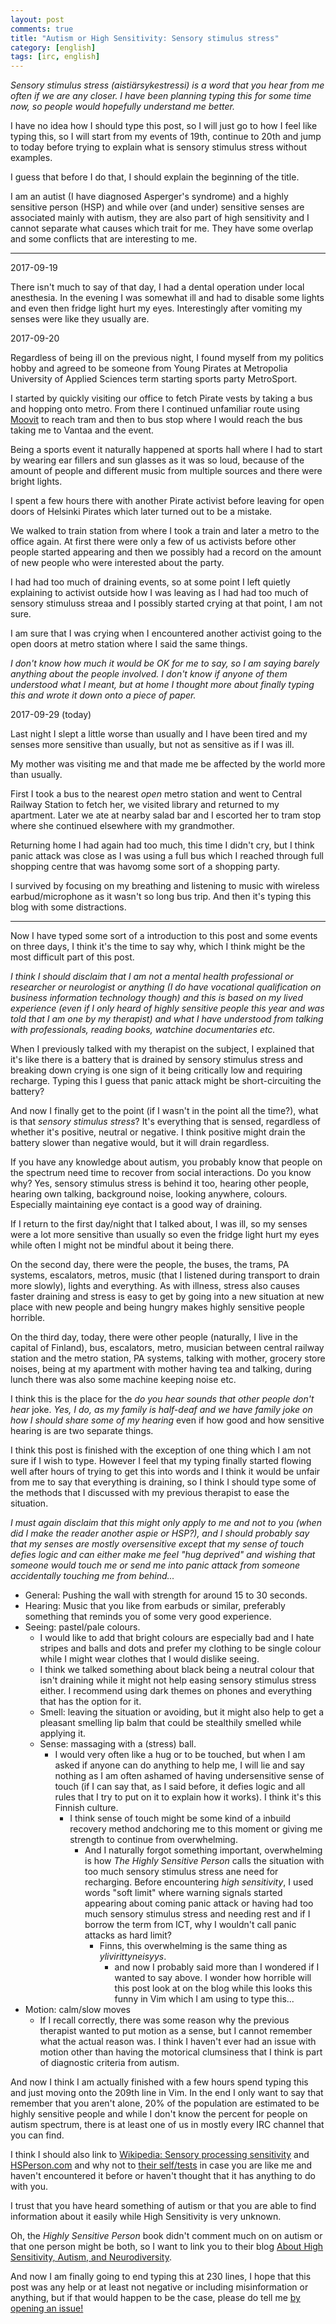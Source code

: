 ```yaml
---
layout: post
comments: true
title: "Autism or High Sensitivity: Sensory stimulus stress"
category: [english]
tags: [irc, english]
---
```


*Sensory stimulus stress (aistiärsykestressi) is a word that you hear from
 me often if we are any closer. I have been planning typing this for some
 time now, so people would hopefully understand me better.*

I have no idea how I should type this post, so I will just go to how I feel
like typing this, so I will start from my events of 19th, continue to 20th
and jump to today before trying to explain what is sensory stimulus stress
without examples.

I guess that before I do that, I should explain the beginning of the title.

I am an autist (I have diagnosed Asperger's syndrome) and a highly
sensitive person (HSP) and while over (and under) sensitive senses are
associated mainly with autism, they are also part of high sensitivity
and I cannot separate what causes which trait for me. They have some
overlap and some conflicts that are interesting to me.

* * * * *

2017-09-19

There isn't much to say of that day, I had a dental operation under local
anesthesia. In the evening I was somewhat ill and had to disable some
lights and even then fridge light hurt my eyes. Interestingly after
vomiting my senses were like they usually are.

2017-09-20

Regardless of being ill on the previous night, I found myself from my
politics hobby and agreed to be someone from Young Pirates at Metropolia
University of Applied Sciences term starting sports party MetroSport.

I started by quickly visiting our office to fetch Pirate vests by taking a
bus and hopping onto metro. From there I continued unfamiliar route using
[Moovit] to reach tram and then to bus stop where I would reach the bus
taking me to Vantaa and the event.

[Moovit]:https://moovitapp.com/

Being a sports event it naturally happened at sports hall where I had to
start by wearing ear fillers and sun glasses as it was so loud, because
of the amount of people and different music from multiple sources and there
were bright lights.

I spent a few hours there with another Pirate activist before leaving for
open doors of Helsinki Pirates which later turned out to be a mistake.

We walked to train station from where I took a train and later a metro to
the office again. At first there were only a few of us activists before
other people started appearing and then we possibly had a record on the
amount of new people who were interested about the party.

I had had too much of draining events, so at some point I left quietly
explaining to activist outside how I was leaving as I had had too much
of sensory stimuluss streaa and I possibly started crying at that point, I
am not sure.

I am sure that I was crying when I encountered another activist going to
the open doors at metro station where I said the same things.

*I don't know how much it would be OK for me to say, so I am saying barely
 anything about the people involved. I don't know if anyone of them
 understood what I meant, but at home I thought more about finally typing
 this and wrote it down onto a piece of paper.*

2017-09-29 (today)

Last night I slept a little worse than usually and I have been tired and
my senses more sensitive than usually, but not as sensitive as if I was
ill.

My mother was visiting me and that made me be affected by the world more
than usually.

First I took a bus to the nearest *open* metro station and went to
Central Railway Station to fetch her, we visited library and returned to
my apartment. Later we ate at nearby salad bar and I escorted her to
tram stop where she continued elsewhere with my grandmother.

Returning home I had again had too much, this time I didn't cry, but I
think panic attack was close as I was using a full bus which I reached
through full shopping centre that was havomg some sort of a shopping party.

I survived by focusing on my breathing and listening to music with
wireless earbud/microphone as it wasn't so long bus trip. And then it's
typing this blog with some distractions.

* * * * *

Now I have typed some sort of a introduction to this post and some events
on three days, I think it's the time to say why, which I think might
be the most difficult part of this post.

*I think I should disclaim that I am not a mental health professional or
 researcher or neurologist or anything (I do have vocational qualification
 on business information technology though) and this is based on my lived
 experience (even if I only heard of highly sensitive people this year and
 was told that I am one by my therapist) and what I have understood from
 talking with professionals, reading books, watchine documentaries etc.*

When I previously talked with my therapist on the subject, I explained that
it's like there is a battery that is drained by sensory stimulus stress
and breaking down crying is one sign of it being critically low and
requiring recharge. Typing this I guess that panic attack might be
short-circuiting the battery?

And now I finally get to the point (if I wasn't in the point all the
time?), what is that *sensory stimulus stress*? It's everything that is
sensed, regardless of whether it's positive, neutral or negative. I think
positive might drain the battery slower than negative would, but it will
drain regardless.

If you have any knowledge about autism, you probably know that people on
the spectrum need time to recover from social interactions. Do you know
why? Yes, sensory stimulus stress is behind it too, hearing other people,
hearing own talking, background noise, looking anywhere, colours.
Especially maintaining eye contact is a good way of draining.

If I return to the first day/night that I talked about, I was ill, so my
senses were a lot more sensitive than usually so even the fridge light
hurt my eyes while often I might not be mindful about it being there.

On the second day, there were the people, the buses, the trams, PA systems,
escalators, metros, music (that I listened during transport to drain more
slowly), lights and everything. As with illness, stress also causes faster
draining and stress is easy to get by going into a new situation at new
place with new people and being hungry makes highly sensitive people
horrible.

On the third day, today, there were other people (naturally, I live in the
capital of Finland), bus, escalators, metro, musician between central
railway station and the metro station, PA systems, talking with mother, 
grocery store noises, being at my apartment with mother having tea and
talking, during lunch there was also some machine keeping noise etc.

I think this is the place for the *do you hear sounds that other people
don't hear* joke. *Yes, I do, as my family is half-deaf and we have family
joke on how I should share some of my hearing* even if how good and how
sensitive hearing is are two separate things.

I think this post is finished with the exception of one thing which I am
not sure if I wish to type. However I feel that my typing finally started
flowing well after hours of trying to get this into words and I think
it would be unfair from me to say that everything is draining, so I think
I should type some of the methods that I discussed with my previous
therapist to ease the situation.

*I must again disclaim that this might only apply to me and not to you
 (when did I make the reader another aspie or HSP?), and I should
 probably say that my senses are mostly oversensitive except that my
 sense of touch defies logic and can either make me feel "hug deprived" and
 wishing that someone would touch me or send me into panic attack from
 someone accidentally touching me from behind...*

* General: Pushing the wall with strength for around 15 to 30 seconds.
* Hearing: Music that you like from earbuds or similar, preferably
  something that reminds you of some very good experience.
* Seeing: pastel/pale colours.
    * I would like to add that bright colours are especially bad and I hate
      stripes and balls and dots and prefer my clothing to be single colour
      while I might wear clothes that I would dislike seeing.
    * I think we talked something about black being a neutral colour that
      isn't draining while it might not help easing sensory stimulus stress
      either. I recommend using dark themes on phones and everything that
      has the option for it.
    * Smell: leaving the situation or avoiding, but it might also help to
      get a pleasant smelling lip balm that could be stealthily smelled
      while applying it.
    * Sense: massaging with a (stress) ball.
        * I would very often like a hug or to be touched, but when I am
          asked if anyone can do anything to help me, I will lie and say
          nothing as I am often ashamed of having undersensitive sense of
          touch (if I can say that, as I said before, it defies logic and
          all rules that I try to put on it to explain how it works). I
          think it's this Finnish culture.
            * I think sense of touch might be some kind of a inbuild
              recovery method andchoring me to this moment or giving me
              strength to continue from overwhelming.
                * And I naturally forgot something important, overwhelming
                  is how *The Highly Sensitive Person* calls the situation
                  with too much sensory stimulus stress ane need for
                  recharging. Before encountering *high sensitivity*, I
                  used words "soft limit" where warning signals started
                  appearing about coming panic attack or having had too
                  much sensory stimulus stress and needing rest and if I
                  borrow the term from ICT, why I wouldn't call panic
                  attacks as hard limit?
                    * Finns, this overwhelming is the same thing as
                      *ylivirittyneisyys*.
                        * and now I probably said more than I wondered if
                          I wanted to say above. I wonder how horrible will
                          this post look at on the blog while this looks
                          this funny in Vim which I am using to type
                          this...
* Motion: calm/slow moves
    * If I recall correctly, there was some reason why the previous
      therapist wanted to put motion as a sense, but I cannot remember
      what the actual reason was. I think I haven't ever had an issue
      with motion other than having the motorical clumsiness that I think
      is part of diagnostic criteria from autism.

And now I think I am actually finished with a few hours spend typing this
and just moving onto the 209th line in Vim. In the end I only want to say
that remember that you aren't alone, 20% of the population are estimated
to be highly sensitive people and while I don't know the percent for
people on autism spectrum, there is at least one of us in mostly every
IRC channel that you can find.

I think I should also link to
[Wikipedia: Sensory processing sensitivity](https://en.wikipedia.org/wiki/Sensory_processing_sensitivity) and [HSPerson.com](http://hsperson.com/) and
why not to [their self/tests](http://www.hsperson.com/test/highly-sensitive-test/)
in case you are like me and haven't encountered it before or haven't
thought that it has anything to do with you.

I trust that you have heard something of autism or that you are able to
find information about it easily while High Sensitivity is very unknown.

Oh, the *Highly Sensitive Person* book didn't comment much on on autism
or that one person might be both, so I want to link you to their blog
[About High Sensitivity, Autism, and Neurodiversity](http://hsperson.com/about-high-sensitivity-autism-and-neurodiversity/).

And now I am finally going to end typing this at 230 lines, I hope that
this post was any help or at least not negative or including misinformation
or anything, but if that would happen to be the case, please do tell
me [by opening an issue!](https://github.com/mikaela/mikaela.github.io/issues)
